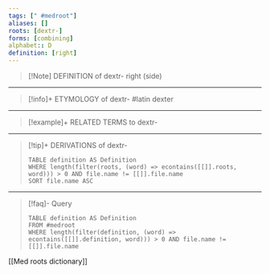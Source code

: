 ```yaml
---
tags: [" #medroot"]
aliases: []
roots: [dextr-]
forms: [combining]
alphabet:: D
definition: [right]
---
```

>[!Note] DEFINITION of dextr-
>right (side)
_____
>[!info]+ ETYMOLOGY of dextr-
>#latin dexter
_____
>[!example]+ RELATED TERMS to dextr-
>
_____
>[!tip]+ DERIVATIONS of dextr-
>```dataview
>TABLE definition AS Definition 
>WHERE length(filter(roots, (word) => econtains([[]].roots, word))) > 0 AND file.name != [[]].file.name
>SORT file.name ASC
>```
____
>[!faq]- Query
>```dataview
>TABLE definition AS Definition
>FROM #medroot
>WHERE length(filter(definition, (word) => econtains([[]].definition, word))) > 0 AND file.name != [[]].file.name
>```

[[Med roots dictionary]]